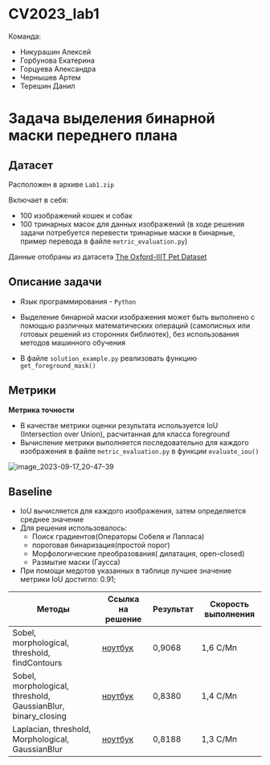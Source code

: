 # CV2023_lab1
Команда:
* Никурашин Алексей
* Горбунова Екатерина 
* Горцуева Александра
* Чернышев Артем
* Терешин Данил

#  Задача выделения бинарной маски переднего плана
## Датасет
Расположен в архиве `Lab1.zip`

Включает в себя:
* 100 изображений кошек и собак 
* 100 тринарных масок для данных изображений (в ходе решения задачи потребуется перевести тринарные маски в бинарные, пример перевода в файле `metric_evaluation.py`)

Данные отобраны из датасета [The Oxford-IIIT Pet Dataset](https://www.robots.ox.ac.uk/~vgg/data/pets/)

## Описание задачи
* Язык программирования - `Python`
* Выделение бинарной маски изображения может быть выполнено с помощью различных математических операций (самописных или готовых решений из сторонних библиотек), без использования методов машинного обучения

* В файле `solution_example.py` реализовать функцию `get_foreground_mask()`

## Метрики
**Метрика точности**
* В качестве метрики оценки результата используется IoU (Intersection over Union), расчитанная для класса foreground
* Вычисление метрики выполняется последовательно для каждого изображения в файле `metric_evaluation.py` в функции `evaluate_iou()`

![image_2023-09-17_20-47-39](https://learnopencv.com/wp-content/uploads/2022/12/feature-image-iou-1-1024x292.jpg)

## Baseline
* IoU вычисляется для каждого изображения, затем определяется среднее значение
* Для решения использовалось:
  * Поиск градиентов(Операторы Собеля и Лапласа)
  * пороговая бинаризация(простой порог) 
  * Морфологические преобразования( дилатация, open–closed)
  * Размытие маски (Гаусса)
* При помощи медотов указанных в таблице лучшее значение метрики IoU достигло: 0.91;


| Методы   | Ссылка на решение | Результат | Скорость выполнения |
|----------|-------------------|-----------|---------------------|
| Sobel, morphological, threshold, findContours                | [ноутбук](https://colab.research.google.com/drive/1jLoLhwLoiuEl7kbHgRL-dhrnMXl-1vUr?usp=sharing)           | 0,9068 |1,6 С/Мп |
| Sobel, morphological, threshold, GaussianBlur, binary_closing| [ноутбук](https://colab.research.google.com/drive/1JobD_DqQEZG-Pp-Ig2LDvTboh7xykv3T#scrollTo=HBMzR7U74fTz) | 0,8380 |1,4 С/Мп |
| Laplacian, threshold, Morphological, GaussianBlur            | [ноутбук](https://colab.research.google.com/drive/1-fgFF5tkys7SLSuWoNv1q6PvDPCR2l3z?usp=sharing)           | 0,8188 |1,3 C/Мп |




